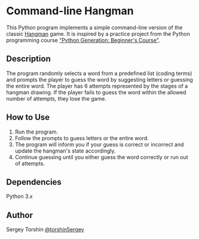 # Сommand-line Hangman

This Python program implements a simple command-line version of the classic [Hangman](https://en.wikipedia.org/wiki/Hangman_(game)) game. It is inspired by a practice project from the Python programming course ["Python Generation: Beginner's Course"](https://stepik.org/course/58852/info).

## Description

The program randomly selects a word from a predefined list (coding terms) and prompts the player to guess the word by suggesting letters or guessing the entire word. The player has 6 attempts represented by the stages of a hangman drawing. If the player fails to guess the word within the allowed number of attempts, they lose the game.

## How to Use

1. Run the program.
2. Follow the prompts to guess letters or the entire word.
3. The program will inform you if your guess is correct or incorrect and update the hangman's state accordingly.
4. Continue guessing until you either guess the word correctly or run out of attempts.

## Dependencies

Python 3.x

## Author 

Sergey Torshin [@torshin5ergey](https://github.com/torshin5ergey)
